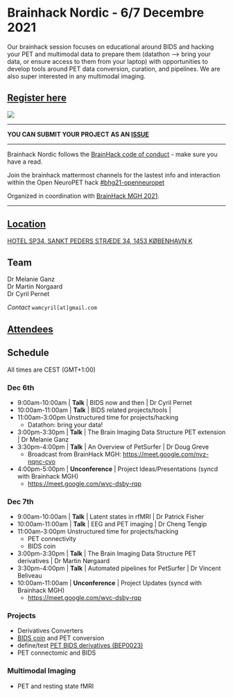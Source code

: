 # Brainhack Nordic - 6/7 Decembre 2021

Our brainhack session focuses on educational around BIDS and hacking your PET and multimodal data to prepare them (datathon --> bring your data, or ensure access to them from your laptop) with opportunities to develop tools around PET data conversion, curation, and pipelines. We are also super interested in any multimodal imaging. 

## [Register here](https://openneuropet.github.io/brainhack/)

<img src="https://github.com/openneuropet/outreach/blob/main/Brainhack-Nordic2021/braindk_small.png">

----------------------------------------------------------------------------------------------------
   **YOU CAN SUBMIT YOUR PROJECT AS AN [ISSUE](https://github.com/openneuropet/outreach/issues/new/choose)**

----------------------------------------------------------------------------------------------------    
Brainhack Nordic follows the [BrainHack code of conduct](https://github.com/openneuropet/outreach/blob/main/Brainhack-Nordic2021/code_of_conduct.md) - make sure you have a read.  

Join the brainhack mattermost channels for the lastest info and interaction within the Open NeuroPET hack [#bhg21-openneuropet](https://mattermost.brainhack.org/brainhack/channels/bhg21-openneuropet)  

Organized in coordination with [BrainHack MGH 2021](https://github.com/openneuropet/outreach/tree/main/Brainhack-MGH2021).

----------------------------------------------------------------------------------------------------  
## [Location](https://github.com/openneuropet/outreach/blob/main/Brainhack-Nordic2021/location.md)

[HOTEL SP34, SANKT PEDERS STRÆDE 34, 1453 KØBENHAVN K](https://www.brochner-hotels.dk/hotel-sp34/)

## Team

Dr Melanie Ganz  
Dr Martin Norgaard  
Dr Cyril Pernet  

_Contact_ `wamcyril[at]gmail.com` 

## [Attendees](https://github.com/openneuropet/outreach/blob/main/Brainhack-Nordic2021/attendees.md)

## Schedule

All times are CEST (GMT+1:00)

### Dec 6th

- 9:00am-10:00am | **Talk** | BIDS now and then | Dr Cyril Pernet
- 10:00am-11:00am | **Talk** | BIDS related projects/tools | 
- 11:00am-3:00pm Unstructured time for projects/hacking
  - Datathon: bring your data!
- 3:00pm-3:30pm | **Talk** | The Brain Imaging Data Structure PET extension | Dr Melanie Ganz
- 3:30pm-4:00pm | **Talk** | An Overview of PetSurfer | Dr Doug Greve
  - Broadcast from BrainHack MGH: https://meet.google.com/nvz-nqnc-cvo
- 4:00pm-5:00pm | **Unconference** | Project Ideas/Presentations (syncd with Brainhack MGH)
  - https://meet.google.com/wvc-dsby-rqp

### Dec 7th

- 9:00am-10:00am | **Talk** | Latent states in rfMRI | Dr Patrick Fisher
- 10:00am-11:00am | **Talk** | EEG and PET imaging | Dr Cheng Tengip
- 11:00am-3:00pm Unstructured time for projects/hacking
  - PET connectivity
  - BIDS coin
- 3:00pm-3:30pm | **Talk** | The Brain Imaging Data Structure PET derivatives | Dr Martin Nørgaard
- 3:30pm-4:00pm | **Talk** | Automated pipelines for PetSurfer | Dr Vincent Beliveau
- 10:00am-11:00am | **Unconference** | Project Updates (syncd with Brainhack MGH)
  - https://meet.google.com/wvc-dsby-rqp

### Projects

- Derivatives Converters
- [BIDS coin](https://github.com/Donders-Institute/bidscoin) and PET conversion
- define/test [PET BIDS derivatives (BEP0023)](https://docs.google.com/document/d/1yzsd1J9GT-aA0DWhdlgNr5LCu6_gvbjLyfvYq2FuxlY/edit)
- PET connectomic and BIDS

### Multimodal Imaging

- PET and resting state fMRI




    
